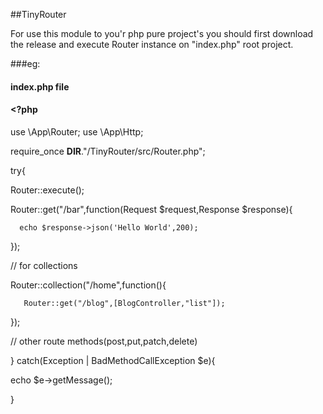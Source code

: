 ##TinyRouter

For use this module to you'r php pure project's you should first 
download the release and execute Router instance on "index.php" root project.

###eg:
 
#### index.php file
#### <?php

use \App\Router;
use \App\Http;

 require_once __DIR__."/TinyRouter/src/Router.php";



try{

  Router::execute();

  Router::get("/bar",function(Request $request,Response $response){

      echo $response->json('Hello World',200);

  });

  // for collections

  Router::collection("/home",function(){
     
       Router::get("/blog",[BlogController,"list"]);

  });

  // other route methods(post,put,patch,delete)
 
} catch(Exception | BadMethodCallException $e){

   echo $e->getMessage();

}
